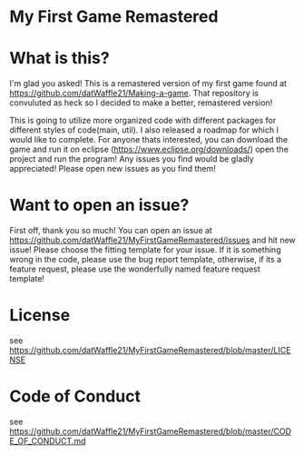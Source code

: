 # My First Game Remastered

# What is this?
I'm glad you asked! This is a remastered version of my first game found at https://github.com/datWaffle21/Making-a-game. That repository is convuluted as heck so I decided to make a better, remastered version!

This is going to utilize more organized code with different packages for different styles of code(main, util). I also released a roadmap for which I would like to complete. For anyone thats interested, you can download the game and run it on eclipse (https://www.eclipse.org/downloads/) open the project and run the program! Any issues you find would be gladly appreciated! Please open new issues as you find them!

# Want to open an issue?
First  off, thank you so much! You can open an issue at https://github.com/datWaffle21/MyFirstGameRemastered/issues and hit new issue! Please choose the fitting template for your issue. If it is something wrong in the code, please use the bug report template, otherwise, if its a feature request, please use the wonderfully named feature request template!


# License
see https://github.com/datWaffle21/MyFirstGameRemastered/blob/master/LICENSE

# Code of Conduct
see https://github.com/datWaffle21/MyFirstGameRemastered/blob/master/CODE_OF_CONDUCT.md
